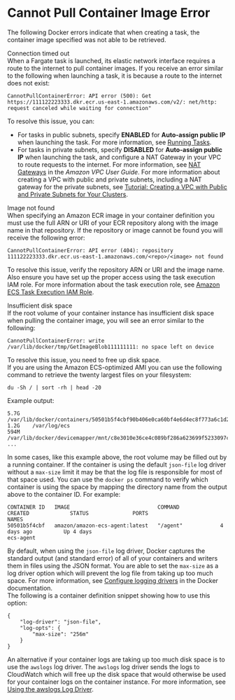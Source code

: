 # Cannot Pull Container Image Error<a name="task_cannot_pull_image"></a>

The following Docker errors indicate that when creating a task, the container image specified was not able to be retrieved\.

Connection timed out  
When a Fargate task is launched, its elastic network interface requires a route to the internet to pull container images\. If you receive an error similar to the following when launching a task, it is because a route to the internet does not exist:  

```
CannotPullContainerError: API error (500): Get https://111122223333.dkr.ecr.us-east-1.amazonaws.com/v2/: net/http: request canceled while waiting for connection"
```
To resolve this issue, you can:  
+ For tasks in public subnets, specify **ENABLED** for **Auto\-assign public IP** when launching the task\. For more information, see [Running Tasks](ecs_run_task.md)\.
+ For tasks in private subnets, specify **DISABLED** for **Auto\-assign public IP** when launching the task, and configure a NAT Gateway in your VPC to route requests to the internet\. For more information, see [NAT Gateways](https://docs.aws.amazon.com/vpc/latest/userguide/vpc-nat-gateway.html) in the *Amazon VPC User Guide*\. For more information about creating a VPC with public and private subnets, including a NAT gateway for the private subnets, see [Tutorial: Creating a VPC with Public and Private Subnets for Your Clusters](create-public-private-vpc.md)\.

Image not found  
When specifying an Amazon ECR image in your container definition you must use the full ARN or URI of your ECR repository along with the image name in that repository\. If the repository or image cannot be found you will receive the following error:  

```
CannotPullContainerError: API error (404): repository 111122223333.dkr.ecr.us-east-1.amazonaws.com/<repo>/<image> not found
```
To resolve this issue, verify the repository ARN or URI and the image name\. Also ensure you have set up the proper access using the task execution IAM role\. For more information about the task execution role, see [Amazon ECS Task Execution IAM Role](task_execution_IAM_role.md)\.

Insufficient disk space  
If the root volume of your container instance has insufficient disk space when pulling the container image, you will see an error similar to the following:  

```
CannotPullContainerError: write /var/lib/docker/tmp/GetImageBlob111111111: no space left on device
```
To resolve this issue, you need to free up disk space\.  
If you are using the Amazon ECS\-optimized AMI you can use the following command to retrieve the twenty largest files on your filesystem:  

```
du -Sh / | sort -rh | head -20
```
Example output:  

```
5.7G    /var/lib/docker/containers/50501b5f4cbf90b406e0ca60bf4e6d4ec8f773a6c1d2b451ed8e0195418ad0d2
1.2G    /var/log/ecs
594M    /var/lib/docker/devicemapper/mnt/c8e3010e36ce4c089bf286a623699f5233097ca126ebd5a700af023a5127633d/rootfs/data/logs
...
```
In some cases, like this example above, the root volume may be filled out by a running container\. If the container is using the default `json-file` log driver without a `max-size` limit it may be that the log file is responsible for most of that space used\. You can use the `docker ps` command to verify which container is using the space by mapping the directory name from the output above to the container ID\. For example:  

```
CONTAINER ID   IMAGE                            COMMAND             CREATED             STATUS              PORTS                            NAMES
50501b5f4cbf   amazon/amazon-ecs-agent:latest   "/agent"            4 days ago          Up 4 days                                            ecs-agent
```
By default, when using the `json-file` log driver, Docker captures the standard output \(and standard error\) of all of your containers and writers them in files using the JSON format\. You are able to set the `max-size` as a log driver option which will prevent the log file from taking up too much space\. For more information, see [Configure logging drivers](https://docs.docker.com/config/containers/logging/json-file/) in the Docker documentation\.  
The following is a container definition snippet showing how to use this option:  

```
{
    "log-driver": "json-file",
    "log-opts": {
        "max-size": "256m"
    }
}
```
An alternative if your container logs are taking up too much disk space is to use the `awslogs` log driver\. The `awslogs` log driver sends the logs to CloudWatch which will free up the disk space that would otherwise be used for your container logs on the container instance\. For more information, see [Using the awslogs Log Driver](using_awslogs.md)\.
